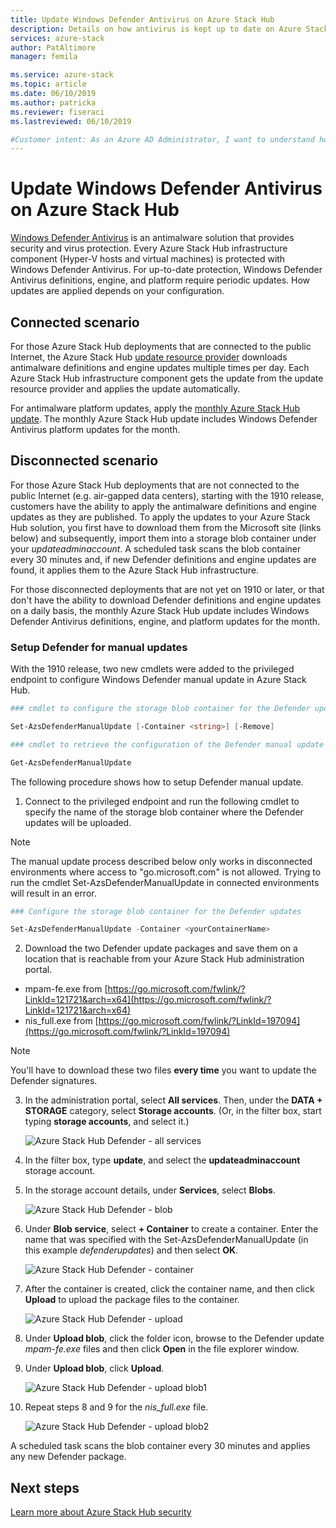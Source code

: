 ```yaml
---
title: Update Windows Defender Antivirus on Azure Stack Hub
description: Details on how antivirus is kept up to date on Azure Stack Hub
services: azure-stack
author: PatAltimore
manager: femila

ms.service: azure-stack
ms.topic: article
ms.date: 06/10/2019
ms.author: patricka
ms.reviewer: fiseraci
ms.lastreviewed: 06/10/2019

#Customer intent: As an Azure AD Administrator, I want to understand how antivirus is kept up to date on Azure Stack Hub.
---
```

# Update Windows Defender Antivirus on Azure Stack Hub

[Windows Defender Antivirus](https://docs.microsoft.com/windows/security/threat-protection/windows-defender-antivirus/windows-defender-antivirus-in-windows-10) is an antimalware solution that provides security and virus protection. Every Azure Stack Hub infrastructure component (Hyper-V hosts and virtual machines) is protected with Windows Defender Antivirus. For up-to-date protection, Windows Defender Antivirus definitions, engine, and platform require periodic updates. How updates are applied depends on your configuration.

## Connected scenario

For those Azure Stack Hub deployments that are connected to the public Internet, the Azure Stack Hub [update resource provider](azure-stack-updates.md#the-update-resource-provider) downloads antimalware definitions and engine updates multiple times per day. Each Azure Stack Hub infrastructure component gets the update from the update resource provider and applies the update automatically.

For antimalware platform updates, apply the [monthly Azure Stack Hub update](azure-stack-apply-updates.md). The monthly Azure Stack Hub update includes Windows Defender Antivirus platform updates for the month.

## Disconnected scenario

For those Azure Stack Hub deployments that are not connected to the public Internet (e.g. air-gapped data centers), starting with the 1910 release, customers have the ability to apply the antimalware definitions and engine updates as they are published.
To apply the updates to your Azure Stack Hub solution, you first have to download them from the Microsoft site (links below) and subsequently, import them into a storage blob container under your *updateadminaccount*. A scheduled task scans the blob container every 30 minutes and, if new Defender definitions and engine updates are found, it applies them to the Azure Stack Hub infrastructure.

For those disconnected deployments that are not yet on 1910 or later, or that don't have the ability to download Defender definitions and engine updates on a daily basis, the monthly Azure Stack Hub update includes Windows Defender Antivirus definitions, engine, and platform updates for the month.

### Setup Defender for manual updates

With the 1910 release, two new cmdlets were added to the privileged endpoint to configure Windows Defender manual update in Azure Stack Hub.

```powershell
### cmdlet to configure the storage blob container for the Defender updates

Set-AzsDefenderManualUpdate [-Container <string>] [-Remove] 

### cmdlet to retrieve the configuration of the Defender manual update settings

Get-AzsDefenderManualUpdate 
```
The following procedure shows how to setup Defender manual update.

1. Connect to the privileged endpoint and run the following cmdlet to specify the name of the storage blob container where the Defender updates will be uploaded.

> [!NOTE]
> The manual update process described below only works in disconnected environments where access to "go.microsoft.com" is not allowed. Trying to run the cmdlet Set-AzsDefenderManualUpdate in connected environments will result in an error.


```powershell
### Configure the storage blob container for the Defender updates

Set-AzsDefenderManualUpdate -Container <yourContainerName>
```
2. Download the two Defender update packages and save them on a location that is reachable from your Azure Stack Hub administration portal. 

 * mpam-fe.exe from [https://go.microsoft.com/fwlink/?LinkId=121721&arch=x64](https://go.microsoft.com/fwlink/?LinkId=121721&arch=x64)
 * nis_full.exe from [https://go.microsoft.com/fwlink/?LinkId=197094](https://go.microsoft.com/fwlink/?LinkId=197094)

> [!NOTE]
> You'll have to download these two files **every time** you want to update the Defender signatures.

3.  In the administration portal, select **All services**. Then, under the **DATA + STORAGE** category, select **Storage accounts**. (Or, in the filter box, start typing **storage accounts**, and select it.)

    ![Azure Stack Hub Defender - all services](./media/azure-stack-security-av/image1.png) 

4.  In the filter box, type **update**, and select the **updateadminaccount** storage account.

5.  In the storage account details, under **Services**, select **Blobs**.

    ![Azure Stack Hub Defender - blob](./media/azure-stack-security-av/image2.png)

6.  Under **Blob service**, select **+ Container** to create a container. Enter the name that was specified with the Set-AzsDefenderManualUpdate (in this example *defenderupdates*) and then select **OK**.

    ![Azure Stack Hub Defender - container](./media/azure-stack-security-av/image3.png)

7.  After the container is created, click the container name, and then click **Upload** to upload the package files to the container.

    ![Azure Stack Hub Defender - upload](./media/azure-stack-security-av/image4.png)

8.  Under **Upload blob**, click the folder icon, browse to the Defender update *mpam-fe.exe* files and then click **Open** in the file explorer window.

9.  Under **Upload blob**, click **Upload**.

    ![Azure Stack Hub Defender - upload blob1](./media/azure-stack-security-av/image5.png)

1.  Repeat steps 8 and 9 for the *nis_full.exe* file.

    ![Azure Stack Hub Defender - upload blob2](./media/azure-stack-security-av/image6.png)

A scheduled task scans the blob container every 30 minutes and applies any new Defender package. 


## Next steps

[Learn more about Azure Stack Hub security](azure-stack-security-foundations.md)
